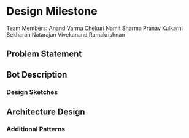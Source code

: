 # Design Milestone

Team Members:
Anand Varma Chekuri
Namit Sharma
Pranav Kulkarni
Sekharan Natarajan
Vivekanand Ramakrishnan

## Problem Statement



## Bot Description



### Design Sketches



## Architecture Design



### Additional Patterns
